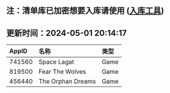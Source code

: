 ## 注：清单库已加密想要入库请使用 ([入库工具](https://github.com/BlankTMing/ManifestAutoUpdate/releases))

## 更新时间：2024-05-01 20:14:17
| AppID | 名称 | 类型  |
| :-------------------- | :----------------------------- | :----------- |
| 741560 | Space Lagat| Game |
| 819500 | Fear The Wolves| Game |
| 456440 | The Orphan Dreams| Game |
